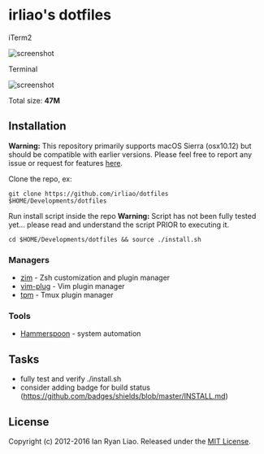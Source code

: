# irliao's dotfiles

iTerm2

![screenshot](http://i.imgur.com/qwfYoqP.png)

Terminal

![screenshot](http://i.imgur.com/BXXPRU3.png)

Total size: **47M**

## Installation

**Warning:** This repository primarily supports macOS Sierra (osx10.12) but should be compatible with earlier versions. Please feel free to report any issue or request for features [here](https://github.com/irliao/dotfiles/issues).

Clone the repo, ex:

```
git clone https://github.com/irliao/dotfiles $HOME/Developments/dotfiles
```
Run install script inside the repo **Warning:** Script has not been fully tested yet... please read and understand the script PRIOR to executing it.

```
cd $HOME/Developments/dotfiles && source ./install.sh
```

### Managers

* [zim](https://github.com/Eriner/zim) - Zsh customization and plugin manager
* [vim-plug](https://github.com/junegunn/vim-plug) - Vim plugin manager
* [tpm](https://github.com/tmux-plugins/tpm) - Tmux plugin manager

### Tools

* [Hammerspoon](https://github.com/Hammerspoon/hammerspoon) - system automation

## Tasks

* fully test and verify ./install.sh
* consider adding badge for build status (https://github.com/badges/shields/blob/master/INSTALL.md)

## License
Copyright (c) 2012-2016 Ian Ryan Liao. Released under the [MIT License][license].

[license]: LICENSE
[readme]: README.md
[wiki]: https://github.com/irliao/dotfiles/wiki
